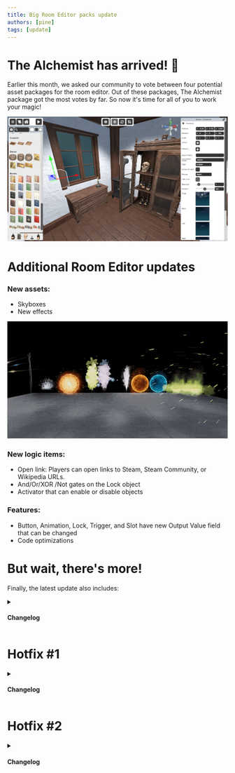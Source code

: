 ```yaml
---
title: Big Room Editor packs update
authors: [pine]
tags: [update]
---
```

# The Alchemist has arrived! 🧙

Earlier this month, we asked our community to vote between four potential asset packages for the room editor. Out of these packages, The Alchemist package got the most votes by far. So now it's time for all of you to work your magic!

![Alchemist](./alchemist.png)

# Additional Room Editor updates

### New assets:
- Skyboxes
- New effects

![Alchemist](./particles.gif)

### New logic items:
- Open link: Players can open links to Steam, Steam Community, or Wikipedia URLs.
- And/Or/XOR /Not gates on the Lock object
- Activator that can enable or disable objects

### Features:
- Button, Animation, Lock, Trigger, and Slot have new Output Value field that can be changed
- Code optimizations

# But wait, there's more!

Finally, the latest update also includes:

<details><summary><h4>Changelog</h4></summary>

- Steam Deck support
- Internal rework of networking - it should work much better for the community rooms now!
- Linux and Mac graphical fixes
- Daily Picks rework
- Added additional custom level packs
- 388 commits of tweaks and fixes

</details>

# Hotfix #1

<details><summary><h4>Changelog</h4></summary>

- Fixed missing assets in the existing community rooms (egyptian walls, boots)
- Halloween props can now be painted
- Trashcan issues fixed
- Removed tokens from props
- Fixed item rotations and names

</details>

# Hotfix #2

<details><summary><h4>Changelog</h4></summary>

- Fixed freeze when some items enter trashcans

</details>